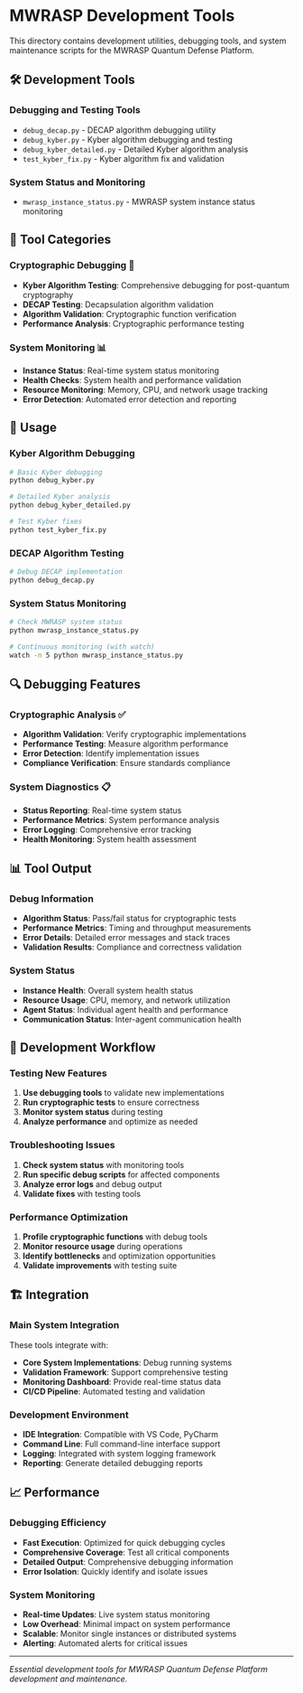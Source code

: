 # MWRASP Development Tools

This directory contains development utilities, debugging tools, and system maintenance scripts for the MWRASP Quantum Defense Platform.

## 🛠️ Development Tools

### Debugging and Testing Tools
- `debug_decap.py` - DECAP algorithm debugging utility
- `debug_kyber.py` - Kyber algorithm debugging and testing
- `debug_kyber_detailed.py` - Detailed Kyber algorithm analysis
- `test_kyber_fix.py` - Kyber algorithm fix and validation

### System Status and Monitoring
- `mwrasp_instance_status.py` - MWRASP system instance status monitoring

## 🔧 Tool Categories

### Cryptographic Debugging 🔐
- **Kyber Algorithm Testing**: Comprehensive debugging for post-quantum cryptography
- **DECAP Testing**: Decapsulation algorithm validation
- **Algorithm Validation**: Cryptographic function verification
- **Performance Analysis**: Cryptographic performance testing

### System Monitoring 📊
- **Instance Status**: Real-time system status monitoring
- **Health Checks**: System health and performance validation
- **Resource Monitoring**: Memory, CPU, and network usage tracking
- **Error Detection**: Automated error detection and reporting

## 🚀 Usage

### Kyber Algorithm Debugging
```bash
# Basic Kyber debugging
python debug_kyber.py

# Detailed Kyber analysis
python debug_kyber_detailed.py

# Test Kyber fixes
python test_kyber_fix.py
```

### DECAP Algorithm Testing
```bash
# Debug DECAP implementation
python debug_decap.py
```

### System Status Monitoring
```bash
# Check MWRASP system status
python mwrasp_instance_status.py

# Continuous monitoring (with watch)
watch -n 5 python mwrasp_instance_status.py
```

## 🔍 Debugging Features

### Cryptographic Analysis ✅
- **Algorithm Validation**: Verify cryptographic implementations
- **Performance Testing**: Measure algorithm performance
- **Error Detection**: Identify implementation issues
- **Compliance Verification**: Ensure standards compliance

### System Diagnostics 📋
- **Status Reporting**: Real-time system status
- **Performance Metrics**: System performance analysis
- **Error Logging**: Comprehensive error tracking
- **Health Monitoring**: System health assessment

## 📊 Tool Output

### Debug Information
- **Algorithm Status**: Pass/fail status for cryptographic tests
- **Performance Metrics**: Timing and throughput measurements
- **Error Details**: Detailed error messages and stack traces
- **Validation Results**: Compliance and correctness validation

### System Status
- **Instance Health**: Overall system health status
- **Resource Usage**: CPU, memory, and network utilization
- **Agent Status**: Individual agent health and performance
- **Communication Status**: Inter-agent communication health

## 🔧 Development Workflow

### Testing New Features
1. **Use debugging tools** to validate new implementations
2. **Run cryptographic tests** to ensure correctness
3. **Monitor system status** during testing
4. **Analyze performance** and optimize as needed

### Troubleshooting Issues
1. **Check system status** with monitoring tools
2. **Run specific debug scripts** for affected components
3. **Analyze error logs** and debug output
4. **Validate fixes** with testing tools

### Performance Optimization
1. **Profile cryptographic functions** with debug tools
2. **Monitor resource usage** during operations
3. **Identify bottlenecks** and optimization opportunities
4. **Validate improvements** with testing suite

## 🏗️ Integration

### Main System Integration
These tools integrate with:
- **Core System Implementations**: Debug running systems
- **Validation Framework**: Support comprehensive testing
- **Monitoring Dashboard**: Provide real-time status data
- **CI/CD Pipeline**: Automated testing and validation

### Development Environment
- **IDE Integration**: Compatible with VS Code, PyCharm
- **Command Line**: Full command-line interface support
- **Logging**: Integrated with system logging framework
- **Reporting**: Generate detailed debugging reports

## 📈 Performance

### Debugging Efficiency
- **Fast Execution**: Optimized for quick debugging cycles
- **Comprehensive Coverage**: Test all critical components
- **Detailed Output**: Comprehensive debugging information
- **Error Isolation**: Quickly identify and isolate issues

### System Monitoring
- **Real-time Updates**: Live system status monitoring
- **Low Overhead**: Minimal impact on system performance
- **Scalable**: Monitor single instances or distributed systems
- **Alerting**: Automated alerts for critical issues

---
*Essential development tools for MWRASP Quantum Defense Platform development and maintenance.*